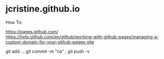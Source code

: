 # jcristine.github.io

How To:

https://pages.github.com/  
https://help.github.com/en/github/working-with-github-pages/managing-a-custom-domain-for-your-github-pages-site  

git add . ; git commit -m "na" ; git push -v
